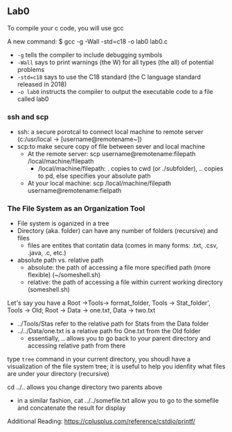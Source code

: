 ## Lab0
To compile your c code, you will use gcc

A new command: $ gcc -g -Wall -std=c18 -o lab0 lab0.c
- `-g` tells the compiler to include debugging symbols
- `-Wall` says to print warnings (the W) for all types (the all) of potential problems
- `-std=c18` says to use the C18 standard (the C language standard released in 2018)
- `-o lab0` instructs the compiler to output the executable code to a file called lab0

### ssh and scp
- ssh: a secure porotcal to connect local machine to remote server (c:/usr/local $\to$ \[username@remotename~])
- scp:to make secure copy of file between sever and local machine
    - At the remote server: scp username@remotename:filepath /local/machine/filepath
        - /local/machine/filepath: . copies to cwd (or ./subfolder), .. copies to pd, else specifies your absolute path
    - At your local machine: scp /local/machine/filepath username@remotename:fielpath

### The File System as an Organization Tool
- File system is oganized in a tree 
- Directory (aka. folder)  can have any number of folders (recursive) and files
    - files are entites that contatin data (comes in many forms: .txt, .csv, .java, .c, etc.)
- absolute path vs. relative path
    - absolute: the path of accessing a file more specified path (more flexible) (~/someshell.sh)
    - relative: the path of accessing a file within current working directory (someshell.sh)

Let's say you have a Root ->Tools-> format_folder, Tools -> Stat_folder', Tools -> Old; Root -> Data -> one.txt, Data -> two.txt
- ../Tools/Stas refer to the relative path for Stats from the Data folder
- ../../Data/one.txt is a relative path fro One.txt from the Old folder 
    - essentially, .. allows you to go back to your parent directory and accessing relative path from there

type `tree` command in your current directory, you shoudl have a visualization of the file system tree; it is useful to help you idenfity what files are under your directory (recursive)

cd ../.. allows you change directory two parents above
- in a similar fashion, cat ../../somefile.txt allow you to go to the somefile and concatenate the result for display

Additional Reading: https://cplusplus.com/reference/cstdio/printf/